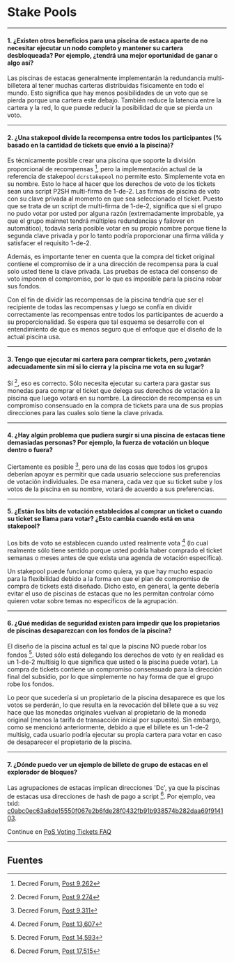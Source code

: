 # <i class="fa fa-life-ring"></i> Stake Pools 

---

#### 1. ¿Existen otros beneficios para una piscina de estaca aparte de no necesitar ejecutar un nodo completo y mantener su cartera desbloqueada? Por ejemplo, ¿tendrá una mejor oportunidad de ganar o algo así?

Las piscinas de estacas generalmente implementarán la redundancia multi-billetera al tener muchas carteras distribuidas físicamente en todo el mundo. Esto significa que hay menos posibilidades de un voto
que se pierda porque una cartera este debajo. También reduce la latencia entre la cartera y la red, lo que puede reducir la posibilidad de que se pierda un voto.

---

#### 2. ¿Una stakepool divide la recompensa entre todos los participantes (% basado en la cantidad de tickets que envió a la piscina)?

Es técnicamente posible crear una piscina que soporte la división proporcional de recompensas [^9262], pero la implementación actual de la referencia de stakepool `dcrstakepool` no permite esto. Simplemente vota en su nombre. Esto lo hace al hacer que los derechos de voto de los tickets sean una script P2SH multi-firma de 1-de-2. Las firmas de piscina de voto con su clave privada al momento en que sea seleccionado el ticket. Puesto que se trata de un script de multi-firma de 1-de-2, significa que si el grupo no pudo votar por usted por alguna razón (extremadamente improbable, ya que el grupo mainnet tendrá múltiples redundancias y failover en automático), todavía sería posible votar en su propio nombre porque tiene la segunda clave privada y por lo tanto podría proporcionar una firma válida y satisfacer el requisito 1-de-2.

Además, es importante tener en cuenta que la compra del ticket original contiene el compromiso de ir a una dirección de recompensa para la cual solo usted tiene la clave privada. Las pruebas de estaca del consenso de voto imponen el compromiso, por lo que es imposible para la piscina robar sus fondos.

Con el fin de dividir las recompensas de la piscina tendría que ser el recipiente de todas las recompensas y luego se confía en dividir correctamente las recompensas entre todos los participantes de acuerdo a su proporcionalidad. Se espera que tal esquema se desarrolle con el entendimiento de que es menos seguro que el enfoque que el diseño de la actual piscina usa.

---

#### 3. Tengo que ejecutar mi cartera para comprar tickets, pero ¿votarán adecuadamente sin mí si lo cierra y la piscina me vota en su lugar?

Sí [^9274], eso es correcto. Sólo necesita ejecutar su cartera para gastar sus monedas para comprar el ticket que delega sus derechos de votación a la piscina que luego votará en su nombre. La dirección de recompensa es un compromiso consensuado en la compra de tickets para una de sus propias direcciones para las cuales solo tiene la clave privada.

---

#### 4. ¿Hay algún problema que pudiera surgir si una piscina de estacas tiene demasiadas personas? Por ejemplo, la fuerza de votación un bloque dentro o fuera?

Ciertamente es posible [^9311], pero una de las cosas que todos los grupos deberían apoyar es permitir que cada usuario seleccione sus preferencias de votación individuales. De esa manera, cada vez que su ticket sube y los votos de la piscina en su nombre, votará de acuerdo a sus preferencias.

---

#### 5. ¿Están los bits de votación establecidos al comprar un ticket o cuando su ticket se llama para votar? ¿Esto cambia cuando está en una stakepool?

Los bits de voto se establecen cuando usted realmente vota [^13607] (lo cual realmente sólo tiene sentido porque usted podría haber comprado el ticket semanas o meses antes de que exista una agenda de votación específica).

Un stakepool puede funcionar como quiera, ya que hay mucho espacio para la flexibilidad debido a la forma en que el plan de compromiso de compra de tickets está diseñado. Dicho esto, en general, la gente debería evitar el uso de piscinas de estacas que no les permitan controlar cómo quieren votar sobre temas no específicos de la agrupación.

---

#### 6. ¿Qué medidas de seguridad existen para impedir que los propietarios de piscinas desaparezcan con los fondos de la piscina?

El diseño de la piscina actual es tal que la piscina NO puede robar los fondos [^14593]. Usted sólo está delegando los derechos de voto (y en realidad es un 1-de-2 multisig lo que significa que usted o la piscina puede votar). La compra de tickets contiene un compromiso consensuado para la dirección final del subsidio, por lo que simplemente no hay forma de que el grupo robe los fondos.

Lo peor que sucedería si un propietario de la piscina desaparece es que los votos se perderán, lo que resulta en la revocación del billete que a su vez hace que las monedas originales vuelvan al propietario de la moneda original (menos la tarifa de transacción inicial por supuesto). Sin embargo, como se mencionó anteriormente, debido a que el billete es un 1-de-2 multisig, cada usuario podría ejecutar su propia cartera para votar en caso de desaparecer el propietario de la piscina.

---

#### 7. ¿Dónde puedo ver un ejemplo de billete de grupo de estacas en el explorador de bloques?

Las agrupaciones de estacas implican direcciones 'Dc', ya que la piscinas de estacas usa direcciones de hash de pago a script [^17515]. Por ejemplo, vea txid: [c0abc0ec63a8de15550f067e2b6fde28f0432fb91b938574b282daa69f914103](https://mainnet.decred.org/tx/c0abc0ec63a8de15550f067e2b6fde28f0432fb91b938574b282daa69f914103).

Continue en [PoS Voting Tickets FAQ](/faq/proof-of-stake/voting-tickets.md)

---

## <i class="fa fa-book"></i> Fuentes

[^9262]: Decred Forum, [Post 9,262](https://forum.decred.org/threads/626/#post-9262)
[^9274]: Decred Forum, [Post 9,274](https://forum.decred.org/threads/626/#post-9274)
[^9311]: Decred Forum, [Post 9,311](https://forum.decred.org/threads/582/page-2#post-9311)
[^13607]: Decred Forum, [Post 13,607](https://forum.decred.org/threads/1236/#post-13607)
[^14593]: Decred Forum, [Post 14,593](https://forum.decred.org/threads/1321/#post-14593)
[^17515]: Decred Forum, [Post 17,515](https://forum.decred.org/threads/1289/#post-17515)
